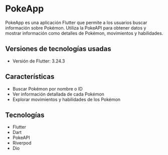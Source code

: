 # PokeApp

PokeApp es una aplicación Flutter que permite a los usuarios buscar información sobre Pokémon. Utiliza la PokeAPI para obtener datos y mostrar información como detalles de Pokémon, movimientos y habilidades.

## Versiones de tecnologías usadas

- Versión de Flutter: 3.24.3

## Características

- Buscar Pokémon por nombre o ID
- Ver información detallada de cada Pokémon
- Explorar movimientos y habilidades de los Pokémon

## Tecnologías

- Flutter
- Dart
- PokeAPI
- Riverpod
- Dio

